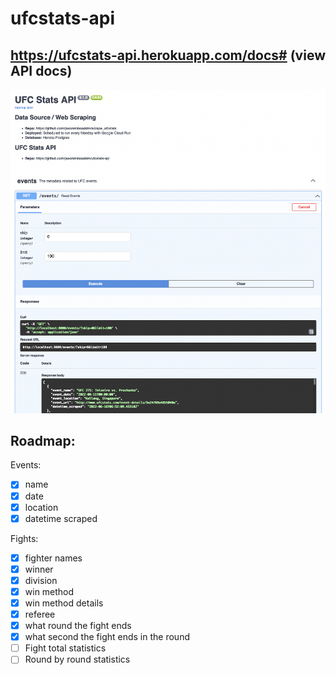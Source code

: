 # ufcstats-api
 
## https://ufcstats-api.herokuapp.com/docs# (view API docs)
![image](/assets/images/api_screenshot.png)

## Roadmap:

Events:
- [x] name
- [x] date
- [x] location
- [x] datetime scraped

Fights:
- [x] fighter names
- [x] winner
- [x] division
- [x] win method
- [x] win method details
- [x] referee
- [x] what round the fight ends
- [x] what second the fight ends in the round
- [ ] Fight total statistics
- [ ] Round by round statistics
